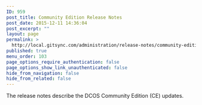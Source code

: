 ```yaml
---
ID: 959
post_title: Community Edition Release Notes
post_date: 2015-12-11 14:36:04
post_excerpt: ""
layout: page
permalink: >
  http://local.gitsync.com/administration/release-notes/community-edition/
published: true
menu_order: 103
page_options_require_authentication: false
page_options_show_link_unauthenticated: false
hide_from_navigation: false
hide_from_related: false
---
```

The release notes describe the DCOS Community Edition (CE) updates.